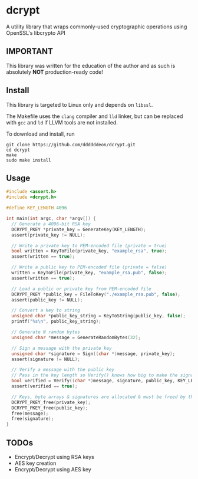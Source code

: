 # dcrypt

A utility library that wraps commonly-used cryptographic operations using OpenSSL's libcrypto API

## IMPORTANT
This library was written for the education of the author and as such is absolutely **NOT** production-ready code!

## Install
This library is targeted to Linux only and depends on `libssl`.

The Makefile uses the `clang` compiler and `lld` linker, but can be replaced with `gcc` and `ld` if LLVM tools are not installed.

To download and install, run

```
git clone https://github.com/ddddddeon/dcrypt.git
cd dcrypt
make
sudo make install
```

## Usage
```c
#include <assert.h>
#include <dcrypt.h>

#define KEY_LENGTH 4096

int main(int argc, char *argv[]) {
  // Generate a 4096-bit RSA key
  DCRYPT_PKEY *private_key = GenerateKey(KEY_LENGTH);
  assert(private_key != NULL);

  // Write a private key to PEM-encoded file (private = true)
  bool written = KeyToFile(private_key, "example_rsa", true);
  assert(written == true);

  // Write a public key to PEM-encoded file (private = false)
  written = KeyToFile(private_key, "example_rsa.pub", false);
  assert(written == true);

  // Load a public or private key from PEM-encoded file
  DCRYPT_PKEY *public_key = FileToKey("./example_rsa.pub", false);
  assert(public_key != NULL);

  // Convert a key to string
  unsigned char *public_key_string = KeyToString(public_key, false);
  printf("%s\n", public_key_string);

  // Generate N random bytes
  unsigned char *message = GenerateRandomBytes(32);

  // Sign a message with the private key
  unsigned char *signature = Sign((char *)message, private_key);
  assert(signature != NULL);

  // Verify a message with the public key
  // Pass in the key length so Verify() knows how big to make the signature
  bool verified = Verify((char *)message, signature, public_key, KEY_LENGTH);
  assert(verified == true);

  // Keys, byte arrays & signatures are allocated & must be freed by the caller
  DCRYPT_PKEY_free(private_key);
  DCRYPT_PKEY_free(public_key);
  free(message);
  free(signature);
}
```

## TODOs
- Encrypt/Decrypt using RSA keys
- AES key creation
- Encrypt/Decrypt using AES key